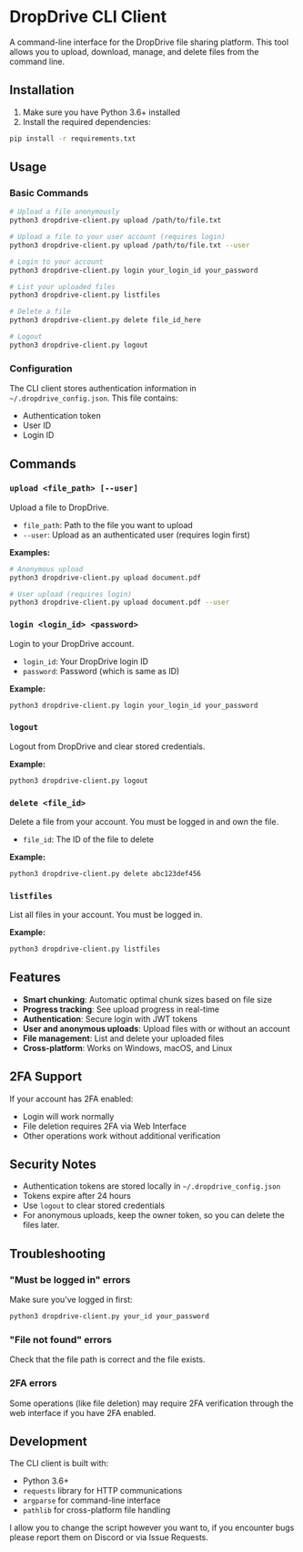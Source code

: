 # DropDrive CLI Client

A command-line interface for the DropDrive file sharing platform. This tool allows you to upload, download, manage, and delete files from the command line.

## Installation

1. Make sure you have Python 3.6+ installed
2. Install the required dependencies:

```bash
pip install -r requirements.txt
```

## Usage

### Basic Commands

```bash
# Upload a file anonymously
python3 dropdrive-client.py upload /path/to/file.txt

# Upload a file to your user account (requires login)
python3 dropdrive-client.py upload /path/to/file.txt --user

# Login to your account
python3 dropdrive-client.py login your_login_id your_password

# List your uploaded files
python3 dropdrive-client.py listfiles

# Delete a file
python3 dropdrive-client.py delete file_id_here

# Logout
python3 dropdrive-client.py logout
```

### Configuration

The CLI client stores authentication information in `~/.dropdrive_config.json`. This file contains:
- Authentication token
- User ID
- Login ID

## Commands

### `upload <file_path> [--user]`

Upload a file to DropDrive.

- `file_path`: Path to the file you want to upload
- `--user`: Upload as an authenticated user (requires login first)

**Examples:**
```bash
# Anonymous upload
python3 dropdrive-client.py upload document.pdf

# User upload (requires login)
python3 dropdrive-client.py upload document.pdf --user
```

### `login <login_id> <password>`

Login to your DropDrive account.

- `login_id`: Your DropDrive login ID
- `password`: Password (which is same as ID)

**Example:**
```bash
python3 dropdrive-client.py login your_login_id your_password
```

### `logout`

Logout from DropDrive and clear stored credentials.

**Example:**
```bash
python3 dropdrive-client.py logout
```

### `delete <file_id>`

Delete a file from your account. You must be logged in and own the file.

- `file_id`: The ID of the file to delete

**Example:**
```bash
python3 dropdrive-client.py delete abc123def456
```

### `listfiles`

List all files in your account. You must be logged in.

**Example:**
```bash
python3 dropdrive-client.py listfiles
```

## Features

- **Smart chunking**: Automatic optimal chunk sizes based on file size
- **Progress tracking**: See upload progress in real-time
- **Authentication**: Secure login with JWT tokens
- **User and anonymous uploads**: Upload files with or without an account
- **File management**: List and delete your uploaded files
- **Cross-platform**: Works on Windows, macOS, and Linux

## 2FA Support

If your account has 2FA enabled:
- Login will work normally
- File deletion requires 2FA via Web Interface
- Other operations work without additional verification

## Security Notes

- Authentication tokens are stored locally in `~/.dropdrive_config.json`
- Tokens expire after 24 hours
- Use `logout` to clear stored credentials
- For anonymous uploads, keep the owner token, so you can delete the files later.

## Troubleshooting

### "Must be logged in" errors
Make sure you've logged in first:
```bash
python3 dropdrive-client.py your_id your_password
```

### "File not found" errors
Check that the file path is correct and the file exists.

### 2FA errors
Some operations (like file deletion) may require 2FA verification through the web interface if you have 2FA enabled.

## Development

The CLI client is built with:
- Python 3.6+
- `requests` library for HTTP communications
- `argparse` for command-line interface
- `pathlib` for cross-platform file handling

I allow you to change the script however you want to, if you encounter bugs please report them on Discord or via Issue Requests.
